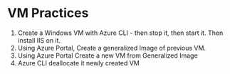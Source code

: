 
# VM Practices

1) Create a Windows VM with Azure CLI - then stop it, then start it.  Then install IIS on it.
2) Using Azure Portal, Create a generalized Image of previous VM.
3) Using Azure Portal Create a new VM from Generalized Image
4) Azure CLI deallocate it newly created VM
